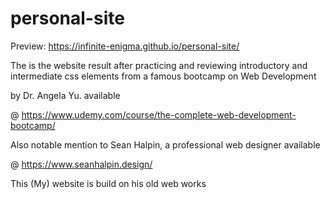 # personal-site

Preview: https://infinite-enigma.github.io/personal-site/

The is the website result after practicing and reviewing introductory and intermediate css elements from a famous bootcamp on Web Development 

by Dr. Angela Yu. available 

@ https://www.udemy.com/course/the-complete-web-development-bootcamp/ 

Also notable mention to Sean Halpin, a professional web designer available 

@ https://www.seanhalpin.design/

This (My) website is build on his old web works
